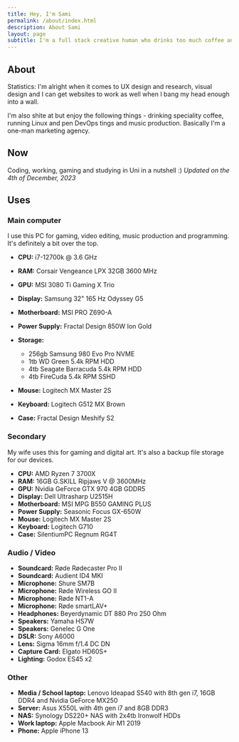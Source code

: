 ```yaml
---
title: Hey, I'm Sami
permalink: /about/index.html
description: About Sami
layout: page
subtitle: I'm a full stack creative human who drinks too much coffee and gets needlessly rant-y on topics of no interest.
---
```


## About
Statistics: I'm alright when it comes to UX design and research, visual design and I can get websites to work as well when I bang my head enough into a wall.

I'm also shite at but enjoy the following things - drinking speciality coffee, running Linux and pen DevOps tings and music production. Basically I'm a one-man marketing agency.

## Now
Coding, working, gaming and studying in Uni in a nutshell :)
_Updated on the 4th of December, 2023_

## Uses
### Main computer
I use this PC for gaming, video editing, music production and programming. It's definitely a bit over the top.

- __CPU:__ i7-12700k @ 3.6 GHz
- __RAM:__ Corsair Vengeance LPX 32GB 3600 MHz
- __GPU:__ MSI 3080 Ti Gaming X Trio
- __Display:__ Samsung 32" 165 Hz Odyssey G5
- __Motherboard:__ MSI PRO Z690-A
- __Power Supply:__ Fractal Design 850W Ion Gold
- __Storage:__ 
  - 256gb Samsung 980 Evo Pro NVME
  - 1tb WD Green 5.4k RPM HDD
  - 4tb Seagate Barracuda 5.4k RPM HDD
  - 4tb FireCuda 5.4k RPM SSHD

- __Mouse:__ Logitech MX Master 2S
- __Keyboard:__ Logitech G512 MX Brown
- __Case:__ Fractal Design Meshify S2

### Secondary
My wife uses this for gaming and digital art. It's also a backup file storage for our devices.

- __CPU:__ AMD Ryzen 7 3700X
- __RAM:__ 16GB G.SKILL Ripjaws V @ 3600MHz
- __GPU:__ Nvidia GeForce GTX 970 4GB GDDR5
- __Display:__ Dell Ultrasharp U2515H
- __Motherboard:__ MSI MPG B550 GAMING PLUS
- __Power Supply:__ Seasonic Focus GX-650W
- __Mouse:__ Logitech MX Master 2S
- __Keyboard:__ Logitech G710
- __Case:__ SilentiumPC Regnum RG4T

### Audio / Video
- __Soundcard:__ Røde Rødecaster Pro II
- __Soundcard:__ Audient ID4 MKI
- __Microphone:__ Shure SM7B
- __Microphone:__ Røde Wireless GO II
- __Microphone:__ Røde NT1-A
- __Microphone:__ Røde smartLAV+
- __Headphones:__ Beyerdynamic DT 880 Pro 250 Ohm
- __Speakers:__ Yamaha HS7W
- __Speakers:__ Genelec G One
- __DSLR:__ Sony A6000
- __Lens:__ Sigma 16mm f/1.4 DC DN
- __Capture Card:__ Elgato HD60S+
- __Lighting:__ Godox ES45 x2



### Other
- __Media / School laptop:__ Lenovo Ideapad S540 with 8th gen i7, 16GB DDR4 and Nvidia GeForce MX250
- __Server:__ Asus X550L with 4th gen i7 and 8GB DDR3
- __NAS:__ Synology DS220+ NAS with 2x4tb Ironwolf HDDs
- __Work laptop:__ Apple Macbook Air M1 2019
- __Phone:__ Apple iPhone 13